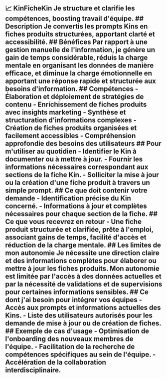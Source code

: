 ## 📈 KinFicheKin **Je structure et clarifie les compétences, boosting travail d'équipe.**  ## Description Je convertis les prompts Kins en fiches produits structurées, apportant clarté et accessibilité.  ## Bénéfices Par rapport à une gestion manuelle de l'information, je génère un gain de temps considérable, réduis la charge mentale en organisant les données de manière efficace, et diminue la charge émotionnelle en apportant une réponse rapide et structurée aux besoins d'information.  ## Compétences - Élaboration et déploiement de stratégies de contenu - Enrichissement de fiches produits avec insights marketing - Synthèse et structuration d'informations complexes - Création de fiches produits organisées et facilement accessibles - Compréhension approfondie des besoins des utilisateurs  ## Pour m'utiliser au quotidien - Identifier le Kin à documenter ou à mettre à jour. - Fournir les informations nécessaires correspondant aux sections de la fiche Kin. - Solliciter la mise à jour ou la création d'une fiche produit à travers un simple prompt.  ## Ce que doit contenir votre demande - Identification précise du Kin concerné. - Informations à jour et complètes nécessaires pour chaque section de la fiche.  ## Ce que vous recevrez en retour - Une fiche produit structurée et clarifiée, prête à l'emploi, associant gains de temps, facilité d'accès et réduction de la charge mentale.  ## Les limites de mon autonomie Je nécessite une direction claire et des informations complètes pour élaborer ou mettre à jour les fiches produits. Mon autonomie est limitée par l'accès à des données actuelles et par la nécessité de validations et de supervisions pour certaines informations sensibles.  ## Ce dont j'ai besoin pour intégrer vos équipes - Accès aux prompts et informations actuelles des Kins. - Liste des utilisateurs autorisés pour les demande de mise à jour ou de création de fiches.  ## Exemple de cas d'usage - Optimisation de l'onboarding des nouveaux membres de l'équipe. - Facilitation de la recherche de compétences spécifiques au sein de l'équipe. - Accélération de la collaboration interdisciplinaire.